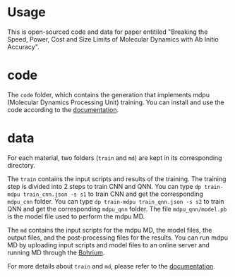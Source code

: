 # Usage
This is open-sourced code and data for paper entitiled "Breaking the Speed, Power, Cost and Size Limits of Molecular Dynamics with Ab Initio Accuracy".

# code
The `code` folder, which contains the generation that implements mdpu (Molecular Dynamics Processing Unit) training. You can install and use the code according to the [documentation](code/README.md).

# data
For each material, two folders (`train` and `md`) are kept in its corresponding directory.

The `train` contains the input scripts and results of the training. The training step is divided into 2 steps to train CNN and QNN. You can type `dp train-mdpu train_cnn.json -s s1` to train CNN and get the corresponding `mdpu_cnn` folder. You can type `dp train-mdpu train_qnn.json -s s2` to train QNN and get the corresponding `mdpu_qnn` folder. The file `mdpu_qnn/model.pb` is the model file used to perform the mdpu MD.

The `md` contains the input scripts for the mdpu MD, the model files, the output files, and the post-processing files for the results. You can run mdpu MD by uploading input scripts and model files to an online server and running MD through the [Bohrium](https://bohrium.dp.tech).

For more details about `train` and `md`, please refer to the [documentation](code/doc/mdpu/index.md).
